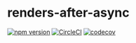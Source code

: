 # renders-after-async

[![npm version](https://img.shields.io/npm/v/renders-after-async.svg?style=shield)](https://www.npmjs.com/package/renders-after-async) [![CircleCI](https://circleci.com/gh/kylecorbelli/renders-after-async.svg?style=shield)](https://circleci.com/gh/kylecorbelli/renders-after-async) [![codecov](https://codecov.io/gh/kylecorbelli/renders-after-async/branch/master/graph/badge.svg)](https://codecov.io/gh/kylecorbelli/renders-after-async)

